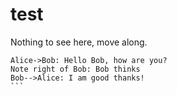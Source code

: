 # test
Nothing to see  here, move along.

```sequence
Alice->Bob: Hello Bob, how are you?
Note right of Bob: Bob thinks
Bob-->Alice: I am good thanks!
​```
